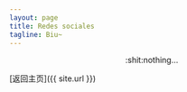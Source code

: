 ```yaml
---
layout: page
title: Redes sociales
tagline: Biu~
---
```


<div style="text-align:center">:shit:nothing...</div>

[返回主页]({{ site.url }})
